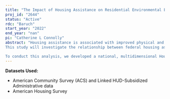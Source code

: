 ```yaml
---
title: "The Impact of Housing Assistance on Residential Environmental Exposures"
proj_id: "2644"
status: "Active"
rdc: "Baruch"
start_year: "2022"
end_year: "nan"
pi: "Catherine L Connolly"
abstract: "Housing assistance is associated with improved physical and mental health for children and adults and may impact health by improving housing quality and the residential environment. However, few studies have examined the impact of housing assistance on residential environmental exposures and their determinants, such as indoor and outdoor pollutant sources, product usage, resident activity patterns, and the design and maintenance of building systems. In addition, there are limited comprehensive measures of residential environmental exposures at the national level.
This study will investigate the relationship between federal housing assistance and residential environmental exposures. We hypothesize that residential environmental exposures will be significantly different between residents living in HUD-assisted housing programs and residents living in other types of low-income housing due to differences in: compliance with federal regulations and policies specific to public housing and privately-owned multifamily properties, management and maintenance practices, and physical attributes of the housing stock. 

To conduct this analysis, we developed a national, multidimensional Housing and Environmental Quality Index (HEQI) from the public American Housing Survey (AHS) based on questions about housing quality, physical infrastructure, indoor hazards, product usage, and resident satisfaction. Using the geocodes available in the restricted-use AHS files, we will examine the associations of the HEQI with neighborhood measures of ambient air pollution, socioeconomic, and environmental conditions. Information about HUD assistance program type in the restricted AHS files will allow for comparisons of mean HEQI scores by type of assistance, as well as across income levels, housing type, sociodemographic subgroups, and neighborhood conditions. We will run multivariable models to estimate the relative risks of having poor HEQI scores, overall and within each HEQI domain, between assisted and unassisted households. The proposed study will advance our research understanding of whether housing assistance is an effective tool for reducing socioeconomic inequalities in residential environmental exposures, with important implications for social, housing, and public health policy"
---
```


**Datasets Used:**

  - American Community Survey (ACS) and Linked HUD-Subsidized Administrative data 
  - American Housing Survey 

